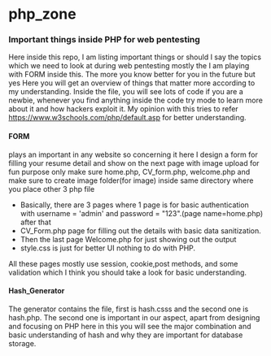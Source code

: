 # php_zone
### Important things inside PHP for web pentesting
Here inside this repo, I am listing important things or should I say the topics which we need to look at during web pentesting mostly the I am playing with FORM inside this.
The more you know better for you in the future but yes Here you will get an overview of things that matter more according to my understanding.
Inside the file, you will see lots of code if you are a newbie, whenever you find anything inside the code try mode to learn more about it and how hackers exploit it.
My opinion with this tries to refer https://www.w3schools.com/php/default.asp for better understanding.

#### FORM 
plays an important in any website so concerning it here I design a form for filling your resume detail and show on the next page with image upload for fun purpose only make sure home.php, CV_form.php, welcome.php and make sure to create image folder(for image) inside same directory where you place other 3 php file
- Basically, there are 3 pages where 1 page is for basic authentication with username = 'admin' and password = "123".(page name=home.php) after that 
- CV_Form.php page for filling out the details with basic data sanitization.
- Then the last page Welcome.php for just showing out the output 
- style.css is just for better UI nothing to do with PHP.

All these pages mostly use session, cookie,post methods, and some validation which I think you should take a look for basic understanding.


#### Hash_Generator
The generator contains the file, first is hash.csss and the second one is hash.php.
The second one is important in our aspect, apart from designing and focusing on PHP here in this you will see the major combination and basic understanding of hash and why they are important for database storage.


